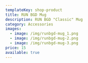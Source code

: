 ```yaml
---
templateKey: shop-product
title: RUN BGD Mug
description: RUN BGD "Classic" Mug
category: Accessories
images:
  - image: /img/runbgd-mug_1.png
  - image: /img/runbgd-mug-2.png
  - image: /img/runbgd-mug-3.png
price: 15
available: true
---
```

